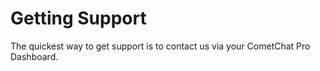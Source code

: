 # Getting Support


The quickest way to get support is to contact us via your CometChat Pro Dashboard.






